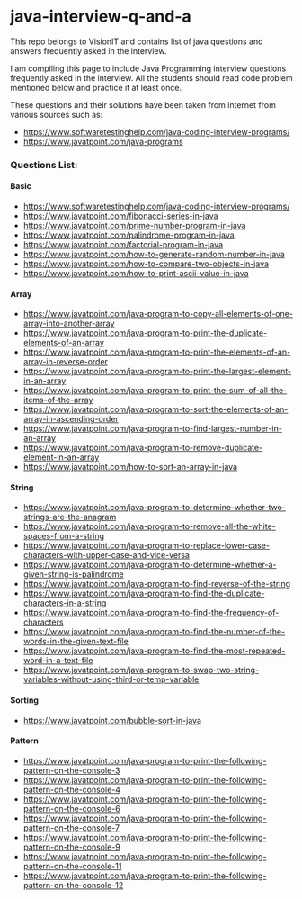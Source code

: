 # java-interview-q-and-a
This repo belongs to VisionIT and contains list of java questions and answers frequently asked in the interview.

I am compiling this page to include Java Programming interview questions frequently asked in the interview.
All the students should read code problem mentioned below and practice it at least once.

These questions and their solutions have been taken from internet from various sources such as:
* https://www.softwaretestinghelp.com/java-coding-interview-programs/
* https://www.javatpoint.com/java-programs

### Questions List:

#### Basic
* https://www.softwaretestinghelp.com/java-coding-interview-programs/
* https://www.javatpoint.com/fibonacci-series-in-java
* https://www.javatpoint.com/prime-number-program-in-java
* https://www.javatpoint.com/palindrome-program-in-java
* https://www.javatpoint.com/factorial-program-in-java
* https://www.javatpoint.com/how-to-generate-random-number-in-java
* https://www.javatpoint.com/how-to-compare-two-objects-in-java
* https://www.javatpoint.com/how-to-print-ascii-value-in-java

#### Array
* https://www.javatpoint.com/java-program-to-copy-all-elements-of-one-array-into-another-array
* https://www.javatpoint.com/java-program-to-print-the-duplicate-elements-of-an-array
* https://www.javatpoint.com/java-program-to-print-the-elements-of-an-array-in-reverse-order
* https://www.javatpoint.com/java-program-to-print-the-largest-element-in-an-array
* https://www.javatpoint.com/java-program-to-print-the-sum-of-all-the-items-of-the-array
* https://www.javatpoint.com/java-program-to-sort-the-elements-of-an-array-in-ascending-order
* https://www.javatpoint.com/java-program-to-find-largest-number-in-an-array
* https://www.javatpoint.com/java-program-to-remove-duplicate-element-in-an-array
* https://www.javatpoint.com/how-to-sort-an-array-in-java

#### String
* https://www.javatpoint.com/java-program-to-determine-whether-two-strings-are-the-anagram
* https://www.javatpoint.com/java-program-to-remove-all-the-white-spaces-from-a-string
* https://www.javatpoint.com/java-program-to-replace-lower-case-characters-with-upper-case-and-vice-versa
* https://www.javatpoint.com/java-program-to-determine-whether-a-given-string-is-palindrome
* https://www.javatpoint.com/java-program-to-find-reverse-of-the-string
* https://www.javatpoint.com/java-program-to-find-the-duplicate-characters-in-a-string
* https://www.javatpoint.com/java-program-to-find-the-frequency-of-characters
* https://www.javatpoint.com/java-program-to-find-the-number-of-the-words-in-the-given-text-file
* https://www.javatpoint.com/java-program-to-find-the-most-repeated-word-in-a-text-file
* https://www.javatpoint.com/java-program-to-swap-two-string-variables-without-using-third-or-temp-variable

#### Sorting
* https://www.javatpoint.com/bubble-sort-in-java

#### Pattern
* https://www.javatpoint.com/java-program-to-print-the-following-pattern-on-the-console-3
* https://www.javatpoint.com/java-program-to-print-the-following-pattern-on-the-console-4
* https://www.javatpoint.com/java-program-to-print-the-following-pattern-on-the-console-6
* https://www.javatpoint.com/java-program-to-print-the-following-pattern-on-the-console-7
* https://www.javatpoint.com/java-program-to-print-the-following-pattern-on-the-console-9
* https://www.javatpoint.com/java-program-to-print-the-following-pattern-on-the-console-11
* https://www.javatpoint.com/java-program-to-print-the-following-pattern-on-the-console-12

